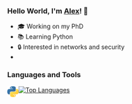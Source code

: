 ### Hello World, I'm [Alex](https://akulumbeg.me)! 👋

- 🎓 Working on my PhD 
- 📚 Learning Python
- 🔒 Interested in networks and security
- 

<!-- blogposts will come here -->
### Languages and Tools

<img align="left" alt="Python" width="26px" src="https://raw.githubusercontent.com/akulumbeg/akulumbeg/master/assets/python.svg" />

<!-- ![Alexander's GitHub stats](https://github-readme-stats.vercel.app/api?username=akulumbeg&show_icons=true) -->
[![Top Languages](https://github-readme-stats.vercel.app/api/top-langs/?username=akulumbeg)]()

